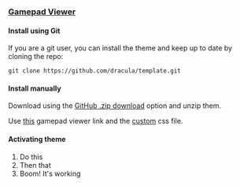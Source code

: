 ### [Gamepad Viewer](https://gamepadviewer.com/)

#### Install using Git

If you are a git user, you can install the theme and keep up to date by cloning the repo:

    git clone https://github.com/dracula/template.git

#### Install manually

Download using the [GitHub .zip download](https://github.com/dracula/template/archive/master.zip) option and unzip them.

Use [this](https://gamepadviewer.com/?p=1&s=8&smeter=1&delay=0) gamepad viewer
link and the [custom](./override.css) css file.

#### Activating theme

1. Do this
2. Then that
3. Boom! It's working

